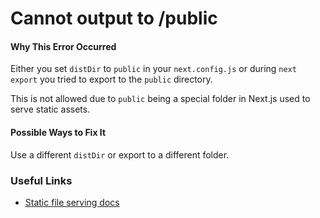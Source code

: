# Cannot output to /public

#### Why This Error Occurred

Either you set `distDir` to `public` in your `next.config.js` or during `next export` you tried to export to the `public` directory.

This is not allowed due to `public` being a special folder in Next.js used to serve static assets.

#### Possible Ways to Fix It

Use a different `distDir` or export to a different folder.

### Useful Links

- [Static file serving docs](https://nextjs.org/docs#static-file-serving-eg-images)

